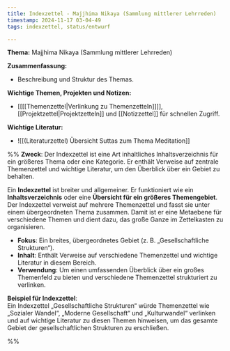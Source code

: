 ```yaml
---
title: Indexzettel - Majjhima Nikaya (Sammlung mittlerer Lehrreden)
timestamp: 2024-11-17 03-04-49
tags: indexzettel, status/entwurf

---
```



**Thema:** Majjhima Nikaya (Sammlung mittlerer Lehrreden)  

**Zusammenfassung:**  
- Beschreibung und Struktur des Themas.

**Wichtige Themen, Projekten und Notizen:**  
- [[[[Themenzettel|Verlinkung zu Themenzetteln]]]], [[Projektzettel|Projektzetteln]] und [[Notizzettel]] für schnellen Zugriff.

**Wichtige Literatur:**  
- ![[(Literaturzettel) Übersicht Suttas zum Thema Meditation]]

%%
**Zweck**: Der Indexzettel ist eine Art inhaltliches Inhaltsverzeichnis für ein größeres Thema oder eine Kategorie. Er enthält Verweise auf zentrale Themenzettel und wichtige Literatur, um den Überblick über ein Gebiet zu behalten.

Ein **Indexzettel** ist breiter und allgemeiner. Er funktioniert wie ein **Inhaltsverzeichnis** oder eine **Übersicht für ein größeres Themengebiet**. Der Indexzettel verweist auf mehrere Themenzettel und fasst sie unter einem übergeordneten Thema zusammen. Damit ist er eine Metaebene für verschiedene Themen und dient dazu, das große Ganze im Zettelkasten zu organisieren.

- **Fokus**: Ein breites, übergeordnetes Gebiet (z. B. „Gesellschaftliche Strukturen“).
- **Inhalt**: Enthält Verweise auf verschiedene Themenzettel und wichtige Literatur in diesem Bereich.
- **Verwendung**: Um einen umfassenden Überblick über ein großes Themenfeld zu bieten und verschiedene Themenzettel strukturiert zu verlinken.

**Beispiel für Indexzettel**:  
Ein Indexzettel „Gesellschaftliche Strukturen“ würde Themenzettel wie „Sozialer Wandel“, „Moderne Gesellschaft“ und „Kulturwandel“ verlinken und auf wichtige Literatur zu diesen Themen hinweisen, um das gesamte Gebiet der gesellschaftlichen Strukturen zu erschließen.

%%

